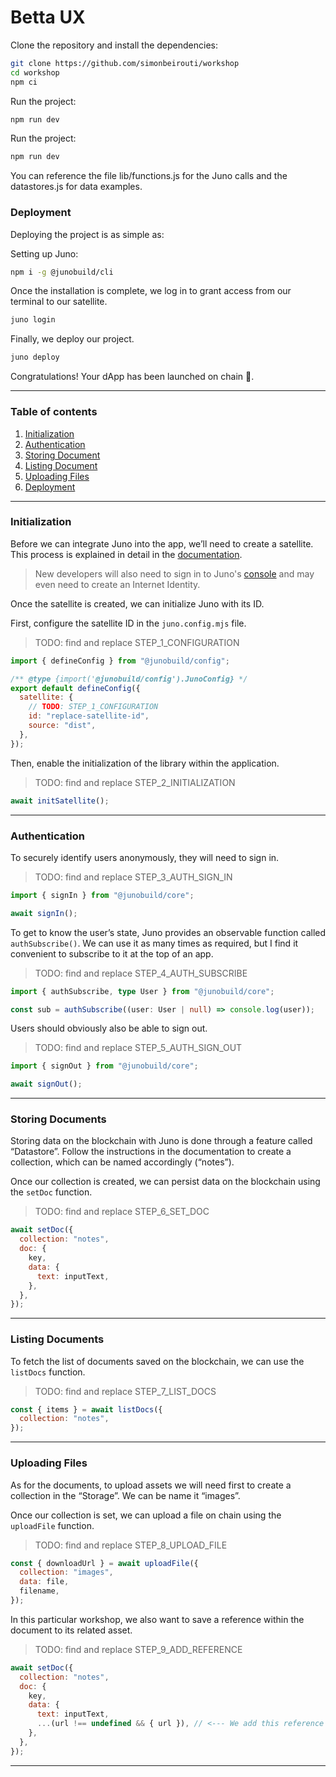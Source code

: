 # Betta UX

Clone the repository and install the dependencies:

```bash
git clone https://github.com/simonbeirouti/workshop
cd workshop
npm ci
```

Run the project:

```bash
npm run dev
```

Run the project:

```bash
npm run dev
```

You can reference the file lib/functions.js for the Juno calls and the datastores.js for data examples. 

### Deployment

Deploying the project is as simple as:

Setting up Juno:

```bash
npm i -g @junobuild/cli
```

Once the installation is complete, we log in to grant access from our terminal to our satellite.

```bash
juno login
```

Finally, we deploy our project.

```bash
juno deploy
```

Congratulations! Your dApp has been launched on chain 🎉.

---

### Table of contents

1. [Initialization](#initialization)
2. [Authentication](#authentication)
3. [Storing Document](#storing-documents)
4. [Listing Document](#listing-documents)
5. [Uploading Files](#uploading-files)
6. [Deployment](#deployment)

---

### Initialization

Before we can integrate Juno into the app, we’ll need to create a satellite. This process is explained in detail in the [documentation](https://juno.build/docs/add-juno-to-an-app/create-a-satellite).

> New developers will also need to sign in to Juno's [console](https://console.juno.build) and may even need to create an Internet Identity.

Once the satellite is created, we can initialize Juno with its ID.

First, configure the satellite ID in the `juno.config.mjs` file.

> TODO: find and replace STEP_1_CONFIGURATION

```javascript
import { defineConfig } from "@junobuild/config";

/** @type {import('@junobuild/config').JunoConfig} */
export default defineConfig({
  satellite: {
    // TODO: STEP_1_CONFIGURATION
    id: "replace-satellite-id",
    source: "dist",
  },
});
```

Then, enable the initialization of the library within the application.

> TODO: find and replace STEP_2_INITIALIZATION

```javascript
await initSatellite();
```

---

### Authentication

To securely identify users anonymously, they will need to sign in.

> TODO: find and replace STEP_3_AUTH_SIGN_IN

```javascript
import { signIn } from "@junobuild/core";

await signIn();
```

To get to know the user’s state, Juno provides an observable function called `authSubscribe()`. We can use it as many times as required, but I find it convenient to subscribe to it at the top of an app.

> TODO: find and replace STEP_4_AUTH_SUBSCRIBE

```typescript
import { authSubscribe, type User } from "@junobuild/core";

const sub = authSubscribe((user: User | null) => console.log(user));
```

Users should obviously also be able to sign out.

> TODO: find and replace STEP_5_AUTH_SIGN_OUT

```javascript
import { signOut } from "@junobuild/core";

await signOut();
```

---

### Storing Documents

Storing data on the blockchain with Juno is done through a feature called “Datastore”. Follow the instructions in the documentation to create a collection, which can be named accordingly (“notes”).

Once our collection is created, we can persist data on the blockchain using the `setDoc` function.

> TODO: find and replace STEP_6_SET_DOC

```javascript
await setDoc({
  collection: "notes",
  doc: {
    key,
    data: {
      text: inputText,
    },
  },
});
```

---

### Listing Documents

To fetch the list of documents saved on the blockchain, we can use the `listDocs` function.

> TODO: find and replace STEP_7_LIST_DOCS

```javascript
const { items } = await listDocs({
  collection: "notes",
});
```

---

### Uploading Files

As for the documents, to upload assets we will need first to create a collection in the “Storage”. We can be name it “images”.

Once our collection is set, we can upload a file on chain using the `uploadFile` function.

> TODO: find and replace STEP_8_UPLOAD_FILE

```javascript
const { downloadUrl } = await uploadFile({
  collection: "images",
  data: file,
  filename,
});
```

In this particular workshop, we also want to save a reference within the document to its related asset.

> TODO: find and replace STEP_9_ADD_REFERENCE

```javascript
await setDoc({
  collection: "notes",
  doc: {
    key,
    data: {
      text: inputText,
      ...(url !== undefined && { url }), // <--- We add this reference
    },
  },
});
```

---